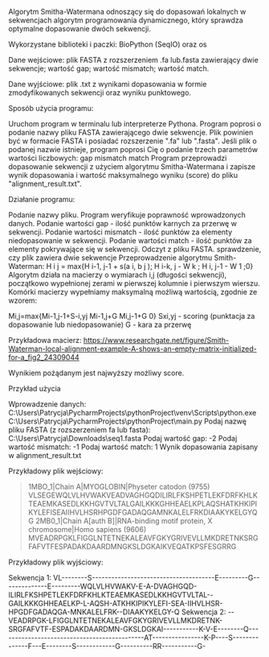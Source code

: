 Algorytm Smitha-Watermana
odnoszący się do dopasowań lokalnych w sekwencjach algorytm programowania dynamicznego, który sprawdza optymalne dopasowanie dwóch sekwencji.

Wykorzystane biblioteki i paczki: BioPython (SeqIO) oraz os

Dane wejściowe: 
plik FASTA z rozszerzeniem .fa lub.fasta zawierający dwie sekwencje; 
wartość gap;
wartość mismatch; 
wartość match.

Dane wyjściowe: plik .txt z wynikami dopasowania w formie zmodyfikowanych sekwencji oraz wyniku punktowego.


Sposób użycia programu: 

Uruchom program w terminalu lub interpreterze Pythona.
Program poprosi o podanie nazwy pliku FASTA zawierającego dwie sekwencje. Plik powinien być w formacie FASTA i posiadać rozszerzenie ".fa" lub ".fasta".
Jeśli plik o podanej nazwie istnieje, program poprosi Cię o podanie trzech parametrów wartości liczbowych:
gap
mismatch
match
Program przeprowadzi dopasowanie sekwencji z użyciem algorytmu Smitha-Watermana i zapisze wynik dopasowania i wartość maksymalnego wyniku (score) do pliku "alignment_result.txt". 

Działanie programu:

Podanie nazwy pliku.
Program weryfikuje poprawność wprowadzonych danych.
Podanie wartości gap - ilość punktów karnych za przerwę w sekwencji.
Podanie wartości mismatch - ilość punktów za elementy niedopasowanie w sekwencji.
Podanie wartości match - ilość punktów za elementy pokrywające się w sekwencji.
Odczyt z pliku FASTA.
sprawdzenie, czy plik zawiera dwie sekwencje
Przeprowadzenie algorytmu Smith-Waterman:
H i j = max{H i-1, j-1 + s(a i, b j ); H i-k, j - W k ; H i, j-1 - W 1 ;0}
Algorytm działa na macierzy o wymiarach i,j (długości sekwencji), początkowo wypełnionej zerami w pierwszej kolumnie i pierwszym wierszu.
Komórki macierzy wypełniamy maksymalną możliwą wartością, zgodnie ze wzorem:

Mi,j=max{Mi-1,j-1+S-i,yj	Mi-1,j+G	Mi,j-1+G	0}
Sxi,yj - scoring (punktacja za dopasowanie lub niedopasowanie)
G - kara za przerwę


Przykładowa macierz: https://www.researchgate.net/figure/Smith-Waterman-local-alignment-example-A-shows-an-empty-matrix-initialized-for-a_fig2_24309044

Wynikiem pożądanym jest najwyższy możliwy score.




Przykład użycia 
 
Wprowadzenie danych:
C:\Users\Patrycja\PycharmProjects\pythonProject\venv\Scripts\python.exe C:\Users\Patrycja\PycharmProjects\pythonProject\main.py 
Podaj nazwę pliku FASTA (z rozszerzeniem fa lub fasta): C:\Users\Patrycja\Downloads\seq1.fasta
Podaj wartość gap: -2
Podaj wartość mismatch: -1
Podaj wartość match: 1
Wynik dopasowania zapisany w alignment_result.txt

Przykładowy plik wejściowy:
>1MBO_1|Chain A|MYOGLOBIN|Physeter catodon (9755)
VLSEGEWQLVLHVWAKVEADVAGHGQDILIRLFKSHPETLEKFDRFKHLKTEAEMKASEDLKKHGVTVLTALGAILKKKGHHEAELKPLAQSHATKHKIPIKYLEFISEAIIHVLHSRHPGDFGADAQGAMNKALELFRKDIAAKYKELGYQG
>2MB0_1|Chain A[auth B]|RNA-binding motif protein, X chromosome|Homo sapiens (9606)
MVEADRPGKLFIGGLNTETNEKALEAVFGKYGRIVEVLLMKDRETNKSRGFAFVTFESPADAKDAARDMNGKSLDGKAIKVEQATKPSFESGRRG


Przykładowy plik wyjściowy:

Sekwencja 1: VL--------S--------------------------------------E---------G--------------E---------WQLVLHVWAKV-E-A-DVAGHGQD-ILIRLFKSHPETLEKFDRFKHLKTEAEMKASEDLKKHGVTVLTAL--GAILKKKGHHEAELKP-L-AQSH-ATKHKIPIKYLEFI-SEA-IIHVLHSR-HPGDFGADAQGA-MNKALELFRK--DIAAKYKELGY-Q
Sekwencja 2: --VEADRPGK-LFIGGLNTETNEKALEAVFGKYGRIVEVLLMKDRETNK-SRGFAFVTF-ESPADAKDAARDMN-GKSLDGKAI-----------K-V-E--------Q---------------------------------------------AT----------------K-P----S--------------F---E--------S------------G----------RR-----------G-

